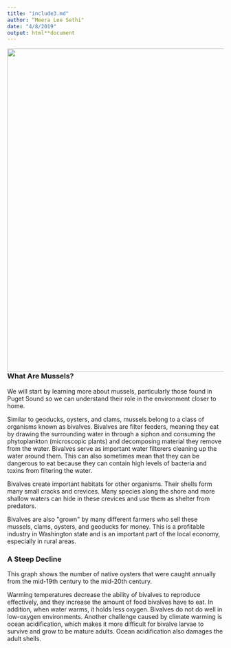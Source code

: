```yaml
---
title: "include3.md"
author: “Meera Lee Sethi"
date: "4/8/2019"
output: html**document
---
```

<!--### Patterns in Variation Over Time
Buckley and her team wondered whether the temporal variation in the highest temperatures mussels tend to experience was predictable—that is, within a given mussel bed, were there particular periods during which there was more or less variation in extreme heat?

One way of approaching this problem is by applying a mathematical technique known as a [Fourier transform](https://academic.oup.com/icb/article/56/1/14/2363343), which breaks up a complicated signal into simpler component parts. The details of this are not very important, but essentially, what the researchers were doing is looking for patterns in temperature variation over time. To quantify this variation, they used a measurement called **amplitude** and plotted it against **frequency**. What this tells us is how the amount of variation in temperature (amplitude) is affected by the length of time we're looking at (frequency). This kind of analysis can help pinpoint cyclic, or repeating, events that drive variation. As a silly example, if you did a Fourier transform using data on your level of happiness and discovered large peaks in amplitude at frequencies of one week and one month, you might be able to determine that your weekly lunch date with your best friend and your monthly review from your boss were responsible for large amounts of variation in your mood!

The interactive figures below allow you to plot the amplitude of temperature variation at the same study sites you saw above as a function of time frequency (don't worry about the logarithmic/reciprocal values). The different colors within each plot again reflect different subsites.
-->


<p>
<img src="robo_web.png"/, height="750 px", align="right">
</p>

### What Are Mussels?

We will start by learning more about mussels, particularly those found in Puget Sound so we can understand their role in the environment closer to home.

Similar to geoducks, oysters, and clams, mussels belong to a class of organisms known as bivalves. Bivalves are filter feeders, meaning they eat by drawing the surrounding water in through a siphon and consuming the phytoplankton (microscopic plants) and decomposing material they remove from the water. Bivalves serve as important water filterers cleaning up the water around them. This can also sometimes mean that they can be dangerous to eat because they can contain high levels of bacteria and toxins from filtering the water.

Bivalves create important habitats for other organisms. Their shells form many small cracks and crevices. Many species along the shore and more shallow waters can hide in these crevices and use them as shelter from predators.

Bivalves are also "grown" by many different farmers who sell these mussels, clams, oysters, and geoducks for money. This is a profitable industry in Washington state and is an important part of the local economy, especially in rural areas.

### A Steep Decline

This graph shows the number of native oysters that were caught annually from the mid-19th century to the mid-20th century. 

Warming temperatures decrease the ability of bivalves to reproduce effectively, and they increase the amount of food bivalves have to eat. In addition, when water warms, it holds less oxygen. Bivalves do not do well in low-oxygen environments.  Another challenge caused by climate warming is ocean acidification, which makes it more difficult for bivalve larvae to survive and grow to be mature adults. Ocean acidification also damages the adult shells.
